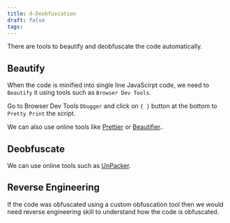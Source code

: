```yaml
---
title: d-Deobfuscation
draft: false
tags:
---
```

There are tools to beautify and deobfuscate the code automatically.

## Beautify

When the code is minified into single line JavaScirpt code, we need to `Beautify` it using tools such as `Browser Dev Tools`.

Go to Browser Dev Tools `Dbugger` and click on `{ }` button at the bottom to `Pretty Print` the script.

We can also use online tools like [Prettier](https://prettier.io/playground/) or [Beautifier](https://beautifier.io/)..

## Deobfuscate

We can use online tools such as [UnPacker](https://matthewfl.com/unPacker.html).

## Reverse Engineering

If the code was obfuscated using a custom obfuscation tool then we would need reverse engineering skill to understand how the code is obfuscated.
